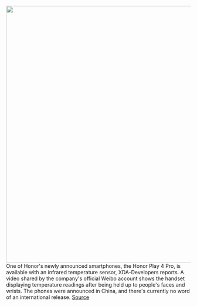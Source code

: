 <img src='https://cdn.vox-cdn.com/thumbor/tKXuu1xdXVAEVP-1woVFvrDQwMc=/0x0:1000x800/1200x800/filters:focal(367x126:527x286)/cdn.vox-cdn.com/uploads/chorus_image/image/66889933/ezgif_6_262a56ab941e.0.jpg' width='700px' /><br/>
One of Honor's newly announced smartphones, the Honor Play 4 Pro, is available with an infrared temperature sensor, XDA-Developers reports. A video shared by the company's official Weibo account shows the handset displaying temperature readings after being held up to people's faces and wrists. The phones were announced in China, and there's currently no word of an international release.
<a href='https://www.theverge.com/2020/6/3/21279217/honor-play-4-pro-temperature-sensor-covid-19-china-launch'> Source <a/>